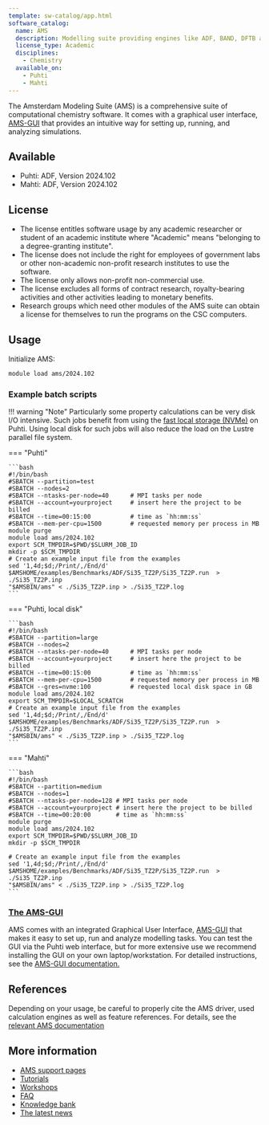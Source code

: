 ```yaml
---
template: sw-catalog/app.html
software_catalog:
  name: AMS
  description: Modelling suite providing engines like ADF, BAND, DFTB and MOPAC
  license_type: Academic
  disciplines:
    - Chemistry
  available_on:
    - Puhti
    - Mahti
---
```


The Amsterdam Modeling Suite (AMS) is a comprehensive suite of computational chemistry software. It comes with a graphical user interface, [AMS-GUI](ams-gui.md) 
that provides an intuitive way for setting up, running, and analyzing simulations.

## Available

-   Puhti: ADF, Version 2024.102
-   Mahti: ADF, Version 2024.102

## License
-  The license entitles software usage by any academic researcher or student of an academic institute where "Academic" means "belonging to a degree-granting institute". 
-  The license does not include the right for employees of government labs or other non-academic non-profit research institutes to use the software. 
-  The license only allows non-profit non-commercial use. 
-  The license excludes all forms of contract research, royalty-bearing activities and other activities leading to monetary benefits.
-  Research groups which need other modules of the AMS suite can obtain a license for themselves to run the programs on the CSC computers. 

## Usage

Initialize AMS:

```bash
module load ams/2024.102
```

### Example batch scripts

!!! warning "Note"
    Particularly some property calculations can be very disk I/O intensive. Such jobs benefit from using the [fast local storage (NVMe)](../../computing/running/creating-job-scripts-puhti/#local-storage) on Puhti. Using local disk for such jobs will also reduce the load on the Lustre parallel file system.
 

=== "Puhti"
    
    ```bash
    #!/bin/bash
    #SBATCH --partition=test
    #SBATCH --nodes=2
    #SBATCH --ntasks-per-node=40      # MPI tasks per node
    #SBATCH --account=yourproject     # insert here the project to be billed 
    #SBATCH --time=00:15:00           # time as `hh:mm:ss`
    #SBATCH --mem-per-cpu=1500        # requested memory per process in MB
    module purge
    module load ams/2024.102
    export SCM_TMPDIR=$PWD/$SLURM_JOB_ID
    mkdir -p $SCM_TMPDIR
    # Create an example input file from the examples 
    sed '1,4d;$d;/Print/,/End/d' $AMSHOME/examples/Benchmarks/ADF/Si35_TZ2P/Si35_TZ2P.run  > ./Si35_TZ2P.inp
    "$AMSBIN/ams" < ./Si35_TZ2P.inp > ./Si35_TZ2P.log
    ```
     
=== "Puhti, local disk"
    
    ```bash
    #!/bin/bash
    #SBATCH --partition=large
    #SBATCH --nodes=2
    #SBATCH --ntasks-per-node=40      # MPI tasks per node
    #SBATCH --account=yourproject     # insert here the project to be billed
    #SBATCH --time=00:15:00           # time as `hh:mm:ss`
    #SBATCH --mem-per-cpu=1500        # requested memory per process in MB
    #SBATCH --gres=nvme:100           # requested local disk space in GB
    module load ams/2024.102
    export SCM_TMPDIR=$LOCAL_SCRATCH
    # Create an example input file from the examples
    sed '1,4d;$d;/Print/,/End/d' $AMSHOME/examples/Benchmarks/ADF/Si35_TZ2P/Si35_TZ2P.run  > ./Si35_TZ2P.inp
    "$AMSBIN/ams" < ./Si35_TZ2P.inp > ./Si35_TZ2P.log
    ```

=== "Mahti"
    
    ```bash
    #!/bin/bash
    #SBATCH --partition=medium
    #SBATCH --nodes=1
    #SBATCH --ntasks-per-node=128 # MPI tasks per node
    #SBATCH --account=yourproject # insert here the project to be billed
    #SBATCH --time=00:20:00       # time as `hh:mm:ss`
    module purge
    module load ams/2024.102
    export SCM_TMPDIR=$PWD/$SLURM_JOB_ID
    mkdir -p $SCM_TMPDIR
    
    # Create an example input file from the examples
    sed '1,4d;$d;/Print/,/End/d' $AMSHOME/examples/Benchmarks/ADF/Si35_TZ2P/Si35_TZ2P.run  > ./Si35_TZ2P.inp
    "$AMSBIN/ams" < ./Si35_TZ2P.inp > ./Si35_TZ2P.log
    ```

### [The AMS-GUI](../apps/ams-gui.md)

AMS comes with an integrated Graphical User Interface, [AMS-GUI](ams-gui.md) that makes it easy to set up, run and analyze modelling tasks.
You can test the GUI via the Puhti web interface, but for more extensive use we recommend installing
the GUI on your own laptop/workstation. For detailed instructions, see the [AMS-GUI documentation.](ams-gui.md)

## References

Depending on your usage, be careful to properly cite the AMS driver, used calculation engines as well as feature references. For details, see the [relevant AMS documentation](https://www.scm.com/doc/Documentation/ ) 

## More information

-   [AMS support pages](https://www.scm.com/contact-us/)
-   [Tutorials](https://www.scm.com/doc/Tutorials/index.html)
-   [Workshops](https://www.scm.com/workshops/)
-   [FAQ](https://www.scm.com/faq/)
-   [Knowledge bank](https://www.scm.com/knowledgebank/)
-   [The latest news](https://www.scm.com/news/)
